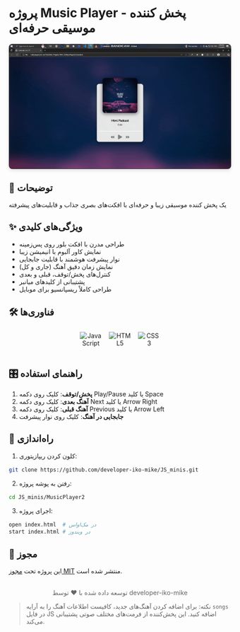 # پروژه Music Player - پخش کننده موسیقی حرفه‌ای

<img src="./preview.gif" alt="پیش‌نمایش پروژه" style="
border-radius: 8px;
margin: 1rem auto;
box-shadow: 0 4px 8px rgba(0,0,0,0.1);
display: block;
max-width: 100%;
height: auto;
"/>

## 🎵 توضیحات
یک پخش کننده موسیقی زیبا و حرفه‌ای با افکت‌های بصری جذاب و قابلیت‌های پیشرفته

## ✨ ویژگی‌های کلیدی
- طراحی مدرن با افکت بلور روی پس‌زمینه
- نمایش کاور آلبوم با انیمیشن زیبا
- نوار پیشرفت هوشمند با قابلیت جابجایی
- نمایش زمان دقیق آهنگ (جاری و کل)
- کنترل‌های پخش/توقف، قبلی و بعدی
- پشتیبانی از کلیدهای میانبر
- طراحی کاملاً ریسپانسیو برای موبایل

## 🛠️ فناوری‌ها
<div align="center" style="display: flex; gap: 1rem; justify-content: center; margin: 1.5rem 0;">
  <img src="https://cdn.jsdelivr.net/gh/devicons/devicon/icons/javascript/javascript-original.svg" alt="JavaScript" width="50" height="50"/>
  <img src="https://cdn.jsdelivr.net/gh/devicons/devicon/icons/html5/html5-original.svg" alt="HTML5" width="50" height="50"/>
  <img src="https://cdn.jsdelivr.net/gh/devicons/devicon/icons/css3/css3-original.svg" alt="CSS3" width="50" height="50"/>
</div>

## 🎛️ راهنمای استفاده
1. **پخش/توقف**: کلیک روی دکمه Play/Pause یا کلید Space
2. **آهنگ بعدی**: کلیک روی دکمه Next یا کلید Arrow Right
3. **آهنگ قبلی**: کلیک روی دکمه Previous یا کلید Arrow Left
4. **جابجایی در آهنگ**: کلیک روی نوار پیشرفت

## 🚀 راه‌اندازی
1. کلون کردن ریپازیتوری:
```bash
git clone https://github.com/developer-iko-mike/JS_minis.git
```
2. رفتن به پوشه پروژه:
```bash
cd JS_minis/MusicPlayer2
```
3. اجرای پروژه:
```bash
open index.html  # در مک‌اواس
start index.html # در ویندوز
```

## 📜 مجوز
این پروژه تحت [مجوز MIT](https://opensource.org/licenses/MIT) منتشر شده است.

<div style="margin-top: 2rem; text-align: center; font-size: 0.9rem; color: #666;">
  توسعه داده شده با ❤️ توسط developer-iko-mike
</div>

> نکته: برای اضافه کردن آهنگ‌های جدید، کافیست اطلاعات آهنگ را به آرایه `songs` در فایل JS اضافه کنید. این پخش‌کننده از فرمت‌های مختلف صوتی پشتیبانی می‌کند.